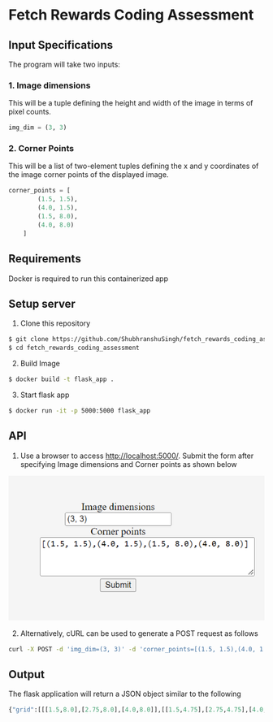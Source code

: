 # Fetch Rewards Coding Assessment

## Input Specifications
The program will take two inputs:

### 1. Image dimensions
This will be a tuple defining the height and width of the image in terms of pixel counts. 
```python
img_dim = (3, 3)
```

### 2. Corner Points
This will be a list of two-element tuples defining the x and y coordinates of the image corner points of the displayed image.

```python
corner_points = [
        (1.5, 1.5),
        (4.0, 1.5),
        (1.5, 8.0),
        (4.0, 8.0)
    ]  
```
## Requirements
Docker is required to run this containerized app

## Setup server
1. Clone this repository 
```bash
$ git clone https://github.com/ShubhranshuSingh/fetch_rewards_coding_assessment.git
$ cd fetch_rewards_coding_assessment
```
2. Build Image 
```bash
$ docker build -t flask_app .
```
3. Start flask app
```bash
$ docker run -it -p 5000:5000 flask_app
```
## API
1. Use a browser to access [http://localhost:5000/](http://localhost:5000/). Submit the form after specifying Image dimensions and Corner points as shown below

![form](form.png)

2. Alternatively, cURL can be used to generate a POST request as follows
```bash
curl -X POST -d 'img_dim=(3, 3)' -d 'corner_points=[(1.5, 1.5),(4.0, 1.5),(1.5, 8.0),(4.0, 8.0)]' http://localhost:5000/
```

## Output
The flask application will return a JSON object similar to the following
```python
{"grid":[[[1.5,8.0],[2.75,8.0],[4.0,8.0]],[[1.5,4.75],[2.75,4.75],[4.0,4.75]],[[1.5,1.5],[2.75,1.5],[4.0,1.5]]]}
```